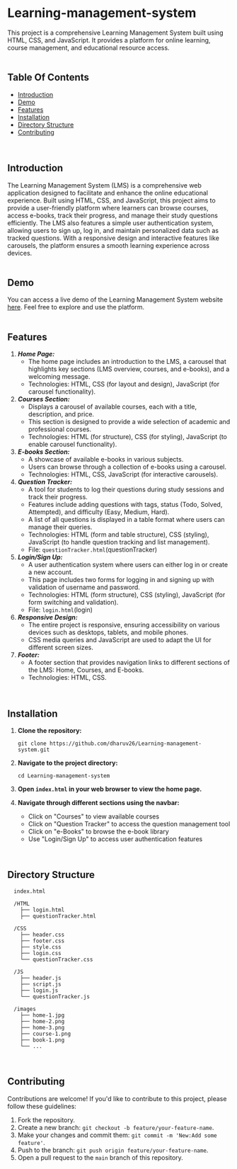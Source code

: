 # Learning-management-system
This project is a comprehensive Learning Management System built using HTML, CSS, and JavaScript. It provides a platform for online learning, course management, and educational resource access.
<br/>
<br/>

## Table Of Contents
- [Introduction](#introduction)
- [Demo](#demo)
- [Features](#features)
- [Installation](#installation)
- [Directory Structure](#directory-structure)
- [Contributing](#contributing)
<br/>

## Introduction

The Learning Management System (LMS) is a comprehensive web application designed to facilitate and enhance the online educational experience. Built using HTML, CSS, and JavaScript, this project aims to provide a user-friendly platform where learners can browse courses, access e-books, track their progress, and manage their study questions efficiently. The LMS also features a simple user authentication system, allowing users to sign up, log in, and maintain personalized data such as tracked questions. With a responsive design and interactive features like carousels, the platform ensures a smooth learning experience across devices.
<br/>
<br />

## Demo

You can access a live demo of the Learning Management System website [here](https://dharuv26.github.io/Learning-management-system/). Feel free to explore and use the platform.
<br />
<br />

## Features
1. ***Home Page:***
   - The home page includes an introduction to the LMS, a carousel that highlights key sections (LMS overview, courses, and e-books), and a welcoming message.
   - Technologies: HTML, CSS (for layout and design), JavaScript (for carousel functionality).
2. ***Courses Section:***
   - Displays a carousel of available courses, each with a title, description, and price.
   - This section is designed to provide a wide selection of academic and professional courses.
   - Technologies: HTML (for structure), CSS (for styling), JavaScript (to enable carousel functionality).
3. ***E-books Section:***
   - A showcase of available e-books in various subjects.
   - Users can browse through a collection of e-books using a carousel.
   - Technologies: HTML, CSS, JavaScript (for interactive carousels).
4. ***Question Tracker:***
   - A tool for students to log their questions during study sessions and track their progress.
   - Features include adding questions with tags, status (Todo, Solved, Attempted), and difficulty (Easy, Medium, Hard).
   - A list of all questions is displayed in a table format where users can manage their queries.
   - Technologies: HTML (form and table structure), CSS (styling), JavaScript (to handle question tracking and list management).
   - File: `questionTracker.html`​(questionTracker)
5. ***Login/Sign Up:***
   - A user authentication system where users can either log in or create a new account.
   - This page includes two forms for logging in and signing up with validation of username and password.
   - Technologies: HTML (form structure), CSS (styling), JavaScript (for form switching and validation).
   - File: `login.html`​(login)
6. ***Responsive Design:***
   - The entire project is responsive, ensuring accessibility on various devices such as desktops, tablets, and mobile phones.
   - CSS media queries and JavaScript are used to adapt the UI for different screen sizes.
7. ***Footer:***
   - A footer section that provides navigation links to different sections of the LMS: Home, Courses, and E-books.
   - Technologies: HTML, CSS.
<br />

## Installation

1. **Clone the repository:**
     
     ```
     git clone https://github.com/dharuv26/Learning-management-system.git
     ```
2. **Navigate to the project directory:**
     
     ```
     cd Learning-management-system
     ```
3. **Open `index.html` in your web browser to view the home page.**
4. **Navigate through different sections using the navbar:**
   - Click on "Courses" to view available courses
   - Click on "Question Tracker" to access the question management tool
   - Click on "e-Books" to browse the e-book library
   - Use "Login/Sign Up" to access user authentication features
<br />

## Directory Structure

  ```
    index.html

    /HTML
      ├── login.html
      ├── questionTracker.html

    /CSS
      ├── header.css
      ├── footer.css
      ├── style.css
      ├── login.css
      └── questionTracker.css

    /JS
      ├── header.js
      ├── script.js
      ├── login.js
      └── questionTracker.js
    
    /images
      ├── home-1.jpg
      ├── home-2.png
      ├── home-3.png
      ├── course-1.png
      ├── book-1.png
      └── ...
  ```
<br />

## Contributing

  Contributions are welcome! If you'd like to contribute to this project, please follow these     guidelines:

  1. Fork the repository.
  2. Create a new branch: ```git checkout -b feature/your-feature-name```.
  3. Make your changes and commit them: ```git commit -m 'New:Add some feature'```.
  4. Push to the branch: ```git push origin feature/your-feature-name```.
  5. Open a pull request to the `main` branch of this repository.
<br/>
